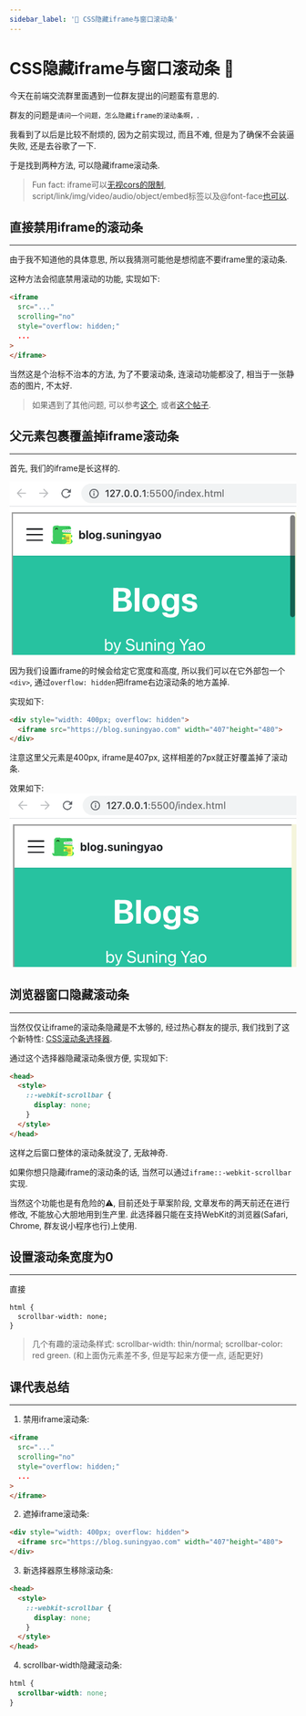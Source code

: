```yaml
---
sidebar_label: '🥷 CSS隐藏iframe与窗口滚动条'
---
```

# CSS隐藏iframe与窗口滚动条 🥷

今天在前端交流群里面遇到一位群友提出的问题蛮有意思的.

群友的问题是`请问一个问题，怎么隐藏iframe的滚动条啊，`.

我看到了以后是比较不耐烦的, 因为之前实现过, 而且不难, 但是为了确保不会装逼失败, 还是去谷歌了一下.

于是找到两种方法, 可以隐藏iframe滚动条.

> Fun fact: iframe可以[无视cors的限制](https://benohead.com/blog/2015/12/07/cross-document-communication-with-iframes/#Same_Origin_Policy), script/link/img/video/audio/object/embed标签以及@font-face[也可以](https://developer.mozilla.org/en-US/docs/Web/Security/Same-origin_policy).

## 直接禁用iframe的滚动条

---

由于我不知道他的具体意思, 所以我猜测可能他是想彻底不要iframe里的滚动条.

这种方法会彻底禁用滚动的功能, 实现如下:

```html
<iframe
  src="..."
  scrolling="no"
  style="overflow: hidden;"
  ...
>
</iframe>
```

当然这是个治标不治本的方法, 为了不要滚动条, 连滚动功能都没了, 相当于一张静态的图片, 不太好.

> 如果遇到了其他问题, 可以参考[这个](https://stackoverflow.com/questions/7398142/overflow-hidden-doesnt-work-on-chrome-with-iframes/7398202), 或者[这个帖子](https://stackoverflow.com/questions/10082155/remove-scrollbar-from-iframe).

## 父元素包裹覆盖掉iframe滚动条

---

首先, 我们的iframe是长这样的.

![1](/img/css-scrollbar/1.png)

因为我们设置iframe的时候会给定它宽度和高度, 所以我们可以在它外部包一个`<div>`, 通过`overflow: hidden`把iframe右边滚动条的地方盖掉.

实现如下:

```html
<div style="width: 400px; overflow: hidden">
  <iframe src="https://blog.suningyao.com" width="407"height="480">
</div>
```

注意这里父元素是400px, iframe是407px, 这样相差的7px就正好覆盖掉了滚动条.

效果如下:
![2](/img/css-scrollbar/2.png)

## 浏览器窗口隐藏滚动条

---

当然仅仅让iframe的滚动条隐藏是不太够的, 经过热心群友的提示, 我们找到了这个新特性: [CSS滚动条选择器](https://developer.mozilla.org/zh-CN/docs/Web/CSS/::-webkit-scrollbar).

通过这个选择器隐藏滚动条很方便, 实现如下:

```html
<head>
  <style>
    ::-webkit-scrollbar {
      display: none;
    }
  </style>
</head>
```

这样之后窗口整体的滚动条就没了, 无敌神奇.

如果你想只隐藏iframe的滚动条的话, 当然可以通过`iframe::-webkit-scrollbar`实现.

当然这个功能也是有危险的⚠️, 目前还处于草案阶段, 文章发布的两天前还在进行修改, 不能放心大胆地用到生产里. 此选择器只能在支持WebKit的浏览器(Safari, Chrome, 群友说小程序也行)上使用.

## 设置滚动条宽度为0

---

直接
```
html {
  scrollbar-width: none;
}
```

> 几个有趣的滚动条样式: scrollbar-width: thin/normal; scrollbar-color: red green. (和上面伪元素差不多, 但是写起来方便一点, 适配更好)

## 课代表总结

---

1. 禁用iframe滚动条:
```html
<iframe
  src="..."
  scrolling="no"
  style="overflow: hidden;"
  ...
>
</iframe>
```
2. 遮掉iframe滚动条:
```html
<div style="width: 400px; overflow: hidden">
  <iframe src="https://blog.suningyao.com" width="407"height="480">
</div>
```
3. 新选择器原生移除滚动条:
```html
<head>
  <style>
    ::-webkit-scrollbar {
      display: none;
    }
  </style>
</head>
```
4. scrollbar-width隐藏滚动条:
```css
html {
  scrollbar-width: none;
}
```
